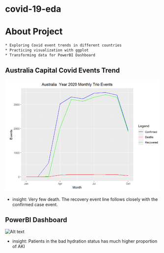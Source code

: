 # covid-19-eda

# About Project
	* Exploring Covid event trends in different countries
	* Practicing visualization with ggplot
	* Transforming data for PowerBI Dashboard


## Australia Capital Covid Events Trend
![Alt text](australia_events_trend.PNG)

- insight: Very few death. The recovery event line follows closely with the confirmed case event.

## PowerBI Dashboard
![Alt text](hydration_status.PNG)

- insight: Patients in the bad hydration status has much higher proportion of AKI
